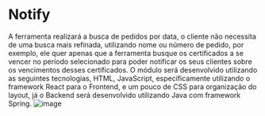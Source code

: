 # Notify

A ferramenta realizará a busca de pedidos por data, o cliente não necessita de uma busca mais refinada, utilizando nome ou número de pedido, por exemplo, ele quer apenas que a ferramenta busque os certificados a se vencer no período selecionado para poder notificar os seus clientes sobre os vencimentos desses certificados. O módulo será desenvolvido utilizando as seguintes tecnologias, HTML, JavaScript, especificamente utilizando o framework React para o Frontend, e um pouco de CSS para organização do layout, já o Backend será desenvolvido utilizando Java com framework Spring. ![image](https://github.com/joseafsantos/notify/assets/109155818/b4f9262e-7fa6-4053-87d5-de34a224aff3)

